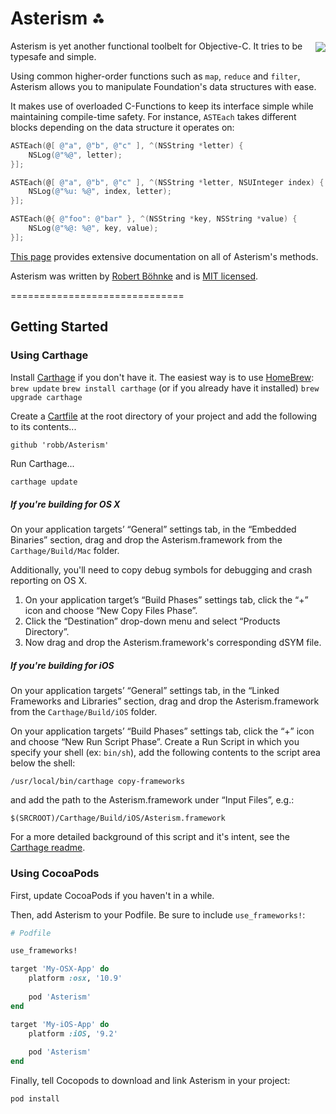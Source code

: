 # Asterism ⁂

<a href="https://travis-ci.org/robb/Asterism?branch=master">
    <img src="https://travis-ci.org/robb/Asterism.svg?branch=master" align="right" vspace="2px">
</a>

Asterism is yet another functional toolbelt for Objective-C. It tries to be
typesafe and simple.

Using common higher-order functions such as `map`, `reduce` and `filter`,
Asterism allows you to manipulate Foundation's data structures with ease.

It makes use of overloaded C-Functions to keep its interface simple while
maintaining compile-time safety. For instance, `ASTEach` takes different blocks
depending on the data structure it operates on:

```objective-c
ASTEach(@[ @"a", @"b", @"c" ], ^(NSString *letter) {
    NSLog(@"%@", letter);
}];

ASTEach(@[ @"a", @"b", @"c" ], ^(NSString *letter, NSUInteger index) {
    NSLog(@"%u: %@", index, letter);
}];

ASTEach(@{ @"foo": @"bar" }, ^(NSString *key, NSString *value) {
    NSLog(@"%@: %@", key, value);
}];
```

[This page](http://robb.github.io/Asterism/) provides extensive documentation on
all of Asterism's methods.

Asterism was written by <a href="http://robb.is">Robert
Böhnke</a> and is <a href="http://opensource.org/licenses/MIT">MIT licensed</a>.

==============================

## Getting Started

### Using Carthage
Install [Carthage](https://github.com/Carthage/Carthage) if you don't have it. The easiest way is to use [HomeBrew](http://brew.sh):
     `brew update`
     `brew install carthage`
      (or if you already have it installed) `brew upgrade carthage`

Create a [Cartfile](https://github.com/Carthage/Carthage/blob/master/Documentation/Artifacts.md#example-cartfile) at the root directory of your project and add the following to its contents...

 ```
 github 'robb/Asterism'
 ```

Run Carthage...

 ```sh
 carthage update
 ```
 
##### If you're building for OS X

On your application targets’ “General” settings tab, in the “Embedded Binaries” section, drag and drop the Asterism.framework from the `Carthage/Build/Mac` folder.

Additionally, you'll need to copy debug symbols for debugging and crash reporting on OS X.

1. On your application target’s “Build Phases” settings tab, click the “+” icon and choose “New Copy Files Phase”.
2. Click the “Destination” drop-down menu and select “Products Directory”.
3. Now drag and drop the Asterism.framework's corresponding dSYM file.

##### If you're building for iOS

On your application targets’ “General” settings tab, in the “Linked Frameworks and Libraries” section, drag and drop the Asterism.framework from the `Carthage/Build/iOS` folder.

On your application targets’ “Build Phases” settings tab, click the “+” icon and choose “New Run Script Phase”. Create a Run Script in which you specify your shell (ex: `bin/sh`), add the following contents to the script area below the shell:

  ```
  /usr/local/bin/carthage copy-frameworks
  ```

  and add the path to the Asterism.framework under “Input Files”, e.g.:

  ```
  $(SRCROOT)/Carthage/Build/iOS/Asterism.framework
  ```
  For a more detailed background of this script and it's intent, see the [Carthage readme](https://github.com/Carthage/Carthage/blob/master/README.md#if-youre-building-for-ios-tvos-or-watchos).
  
### Using CocoaPods
First, update CocoaPods if you haven't in a while.

Then, add Asterism to your Podfile. Be sure to include ```use_frameworks!```:

```rb
# Podfile

use_frameworks!

target 'My-OSX-App' do
    platform :osx, '10.9'
    
    pod 'Asterism'
end

target 'My-iOS-App' do
    platform :iOS, '9.2'
    
    pod 'Asterism'
end
```

Finally, tell Cocopods to download and link Asterism in your project:

```sh
pod install
```
